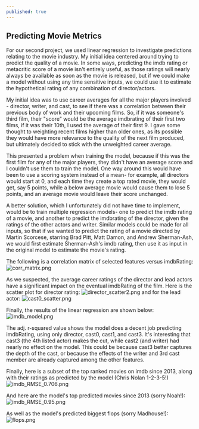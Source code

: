 ```yaml
---
published: true
---
```



## Predicting Movie Metrics

For our second project, we used linear regression to investigate predictions relating to the movie industry.  My initial idea centered around trying to predict the quality of a movie.  In some ways, predicting the imdb rating or metacritic score of a movie isn't entirely useful, as those ratings will nearly always be available as soon as the movie is released, but if we could make a model without using any time sensitive inputs, we could use it to estimate the hypothetical rating of any combination of director/actors.

My initial idea was to use career averages for all the major players involved - director, writer, and cast, to see if there was a correlation between their previous body of work and their upcoming films.  So, if it was someone's third film, their "score" would be the average imdbrating of their first two films, if it was their 10th, I used the average of their first 9.  I gave some thought to weighting recent films higher than older ones, as its possible they would have more relevance to the quality of the next film produced, but ultimately decided to stick with the unweighted career average.  

This presented a problem when training the model, because if this was the first film for any of the major players, they didn't have an average score and I couldn't use them to train the model.  One way around this would have been to use a scoring system instead of a mean- for example, all directors would start at 0, and each time they create a top rated movie, they would get, say 5 points, while a below average movie would cause them to lose 5 points, and an average movie would leave their score unchanged.  

A better solution, which I unfortunately did not have time to implement, would be to train multiple regression models- one to predict the imdb rating of a movie, and another to predict the imdbrating of the director, given the ratings of the other actors and writer.  Similar models could be made for all inputs, so that if we wanted to predict the rating of a movie directed by Martin Scorcese, starring Brad Pitt, Matt Damon, and Andrew Sherman-Ash, we would first estimate Sherman-Ash's imdb rating, then use it as input in the original model to estimate the movie's rating.

The following is a correlation matrix of selected features versus imdbRating:
![corr_matrix.png](/_posts/corr_matrix.png)

As we suspected, the average career ratings of the director and lead actors have a significant impact on the eventual imdbRating of the film.  Here is the scatter plot for director rating:
![director_scatter2.png](/_posts/director_scatter2.png)
and for the lead actor:
![cast0_scatter.png](/_posts/cast0_scatter.png)

Finally, the results of the linear regression are shown below:
![imdb_model.png](/_posts/imdb_model.png)


The adj. r-squared value shows the model does a decent job predicting imdbRating, using only director, cast0, cast1, and cast3.  It's interesting that cast3 (the 4th listed actor) makes the cut, while cast2 (and writer) had nearly no effect on the model.  This could be because cast3 better captures the depth of the cast, or because the effects of the writer and 3rd cast member are already captured among the other features.

Finally, here is a subset of the top ranked movies on imdb since 2013, along with their ratings as predicted by the model (Chris Nolan 1-2-3-5!)
![imdb_RMSE_0.706.png](/_posts/imdb_RMSE_0.706.png)

And here are the model's top predicted movies since 2013 (sorry Noah!):
![imdb_RMSE_0.95.png](/_posts/imdb_RMSE_0.95.png)

As well as the model's predicted biggest flops (sorry Madhouse!):
![flops.png](/_posts/flops.png)



